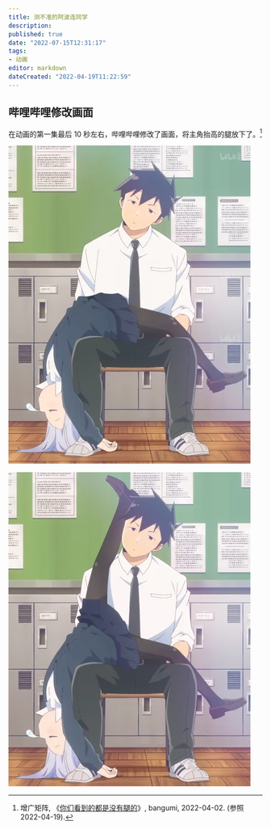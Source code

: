 ```yaml
---
title: 测不准的阿波连同学
description:
published: true
date: "2022-07-15T12:31:17"
tags:
- 动画
editor: markdown
dateCreated: "2022-04-19T11:22:59"
---
```


## 哔哩哔哩修改画面

在动画的第一集最后 10 秒左右，哔哩哔哩修改了画面，将主角抬高的腿放下了。[^309202]

[^309202]: 增广矩阵, 《[你们看到的都是没有腿的](https://web.archive.org/web/20220419031252/https://bangumi.tv/blog/309202)》, bangumi, 2022-04-02. (参照 2022-04-19).

![哔哩哔哩](/src/video/测不准的阿波连同学/哔哩哔哩_e01@23-52.webp)

![非哔哩哔哩大陆](/src/video/测不准的阿波连同学/非哔哩哔哩大陆_e01@23-52.webp)

